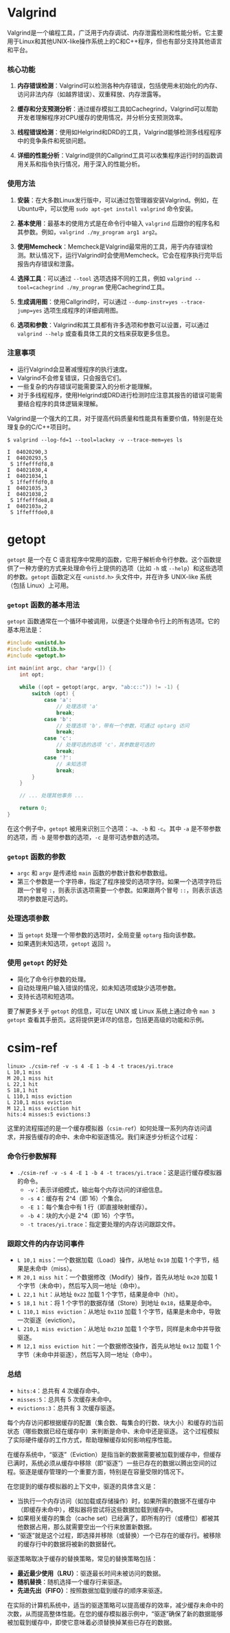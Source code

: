 # Valgrind

Valgrind是一个编程工具，广泛用于内存调试、内存泄露检测和性能分析。它主要用于Linux和其他UNIX-like操作系统上的C和C++程序，但也有部分支持其他语言和平台。

### 核心功能
1. **内存错误检测**：Valgrind可以检测各种内存错误，包括使用未初始化的内存、访问非法内存（如越界错误）、双重释放、内存泄露等。

2. **缓存和分支预测分析**：通过缓存模拟工具如Cachegrind，Valgrind可以帮助开发者理解程序对CPU缓存的使用情况，并分析分支预测效率。

3. **线程错误检测**：使用如Helgrind和DRD的工具，Valgrind能够检测多线程程序中的竞争条件和死锁问题。

4. **详细的性能分析**：Valgrind提供的Callgrind工具可以收集程序运行时的函数调用关系和指令执行情况，用于深入的性能分析。

### 使用方法
1. **安装**：在大多数Linux发行版中，可以通过包管理器安装Valgrind。例如，在Ubuntu中，可以使用 `sudo apt-get install valgrind` 命令安装。

2. **基本使用**：最基本的使用方式是在命令行中输入 `valgrind` 后跟你的程序名和其参数。例如，`valgrind ./my_program arg1 arg2`。

3. **使用Memcheck**：Memcheck是Valgrind最常用的工具，用于内存错误检测。默认情况下，运行Valgrind时会使用Memcheck。它会在程序执行完毕后报告内存错误和泄露。

4. **选择工具**：可以通过 `--tool` 选项选择不同的工具，例如 `valgrind --tool=cachegrind ./my_program` 使用Cachegrind工具。

5. **生成调用图**：使用Callgrind时，可以通过 `--dump-instr=yes --trace-jump=yes` 选项生成程序的详细调用图。

6. **选项和参数**：Valgrind和其工具都有许多选项和参数可以设置，可以通过 `valgrind --help` 或查看具体工具的文档来获取更多信息。

### 注意事项
- 运行Valgrind会显著减慢程序的执行速度。
- Valgrind不会修复错误，只会报告它们。
- 一些复杂的内存错误可能需要深入的分析才能理解。
- 对于多线程程序，使用Helgrind或DRD进行检测时应注意其报告的错误可能需要结合程序的具体逻辑来理解。

Valgrind是一个强大的工具，对于提高代码质量和性能具有重要价值，特别是在处理复杂的C/C++项目时。

~~~shell
$ valgrind --log-fd=1 --tool=lackey -v --trace-mem=yes ls

I  04020290,3
I  04020293,5
 S 1ffefffdf8,8
I  04021030,4
I  04021034,1
 S 1ffefffdf0,8
I  04021035,3
I  04021038,2
 S 1ffefffde8,8
I  0402103a,2
 S 1ffefffde0,8
~~~



# getopt

`getopt` 是一个在 C 语言程序中常用的函数，它用于解析命令行参数。这个函数提供了一种方便的方式来处理命令行上提供的选项（比如 `-h` 或 `--help`）和这些选项的参数。`getopt` 函数定义在 `<unistd.h>` 头文件中，并在许多 UNIX-like 系统（包括 Linux）上可用。

### `getopt` 函数的基本用法

`getopt` 函数通常在一个循环中被调用，以便逐个处理命令行上的所有选项。它的基本用法是：

```c
#include <unistd.h>
#include <stdlib.h>
#include <getopt.h>

int main(int argc, char *argv[]) {
    int opt;
    
    while ((opt = getopt(argc, argv, "ab:c::")) != -1) {
        switch (opt) {
            case 'a':
                // 处理选项 'a'
                break;
            case 'b':
                // 处理选项 'b'，带有一个参数，可通过 optarg 访问
                break;
            case 'c':
                // 处理可选的选项 'c'，其参数是可选的
                break;
            case '?':
                // 未知选项
                break;
        }
    }

    // ... 处理其他事务 ...

    return 0;
}
```

在这个例子中，`getopt` 被用来识别三个选项：`-a`、`-b` 和 `-c`。其中 `-a` 是不带参数的选项，而 `-b` 是带参数的选项，`-c` 是带可选参数的选项。

### `getopt` 函数的参数

- `argc` 和 `argv` 是传递给 `main` 函数的参数计数和参数数组。
- 第三个参数是一个字符串，指定了程序接受的选项字符。如果一个选项字符后跟一个冒号 `:`，则表示该选项需要一个参数。如果跟两个冒号 `::`，则表示该选项的参数是可选的。

### 处理选项参数

- 当 `getopt` 处理一个带参数的选项时，全局变量 `optarg` 指向该参数。
- 如果遇到未知选项，`getopt` 返回 `?`。

### 使用 `getopt` 的好处

- 简化了命令行参数的处理。
- 自动处理用户输入错误的情况，如未知选项或缺少选项参数。
- 支持长选项和短选项。

要了解更多关于 `getopt` 的信息，可以在 UNIX 或 Linux 系统上通过命令 `man 3 getopt` 查看其手册页。这将提供更详尽的信息，包括更高级的功能和示例。

# csim-ref
~~~shell
linux> ./csim-ref -v -s 4 -E 1 -b 4 -t traces/yi.trace
L 10,1 miss
M 20,1 miss hit
L 22,1 hit
S 18,1 hit
L 110,1 miss eviction
L 210,1 miss eviction
M 12,1 miss eviction hit
hits:4 misses:5 evictions:3
~~~
这里的流程描述的是一个缓存模拟器（`csim-ref`）如何处理一系列内存访问请求，并报告缓存的命中、未命中和驱逐情况。我们来逐步分析这个过程：

### 命令行参数解释
- `./csim-ref -v -s 4 -E 1 -b 4 -t traces/yi.trace`：这是运行缓存模拟器的命令。
  - `-v`：表示详细模式，输出每个内存访问的详细信息。
  - `-s 4`：缓存有 2^4（即 16）个集合。
  - `-E 1`：每个集合中有 1 行（即直接映射缓存）。
  - `-b 4`：块的大小是 2^4（即 16）个字节。
  - `-t traces/yi.trace`：指定要处理的内存访问跟踪文件。

### 跟踪文件的内存访问事件
  - `L 10,1 miss`：一个数据加载（Load）操作，从地址 `0x10` 加载 1 个字节，结果是未命中（miss）。
  - `M 20,1 miss hit`：一个数据修改（Modify）操作，首先从地址 `0x20` 加载 1 个字节（未命中），然后写入同一地址（命中）。
  - `L 22,1 hit`：从地址 `0x22` 加载 1 个字节，结果是命中（hit）。
  - `S 18,1 hit`：将 1 个字节的数据存储（Store）到地址 `0x18`，结果是命中。
  - `L 110,1 miss eviction`：从地址 `0x110` 加载 1 个字节，结果是未命中，导致一次驱逐（eviction）。
  - `L 210,1 miss eviction`：从地址 `0x210` 加载 1 个字节，同样是未命中并导致驱逐。
  - `M 12,1 miss eviction hit`：一个数据修改操作，首先从地址 `0x12` 加载 1 个字节（未命中并驱逐），然后写入同一地址（命中）。

### 总结
- `hits:4`：总共有 4 次缓存命中。
- `misses:5`：总共有 5 次缓存未命中。
- `evictions:3`：总共有 3 次缓存驱逐。

每个内存访问都根据缓存的配置（集合数、每集合的行数、块大小）和缓存的当前状态（哪些数据已经在缓存中）来判断是命中、未命中还是驱逐。
这个过程模拟了实际硬件缓存的工作方式，帮助理解缓存如何影响程序性能。

在缓存系统中，“驱逐”（Eviction）是指当新的数据需要被加载到缓存中，但缓存已满时，系统必须从缓存中移除（即“驱逐”）一些已存在的数据以腾出空间的过程。驱逐是缓存管理的一个重要方面，特别是在容量受限的情况下。

在您提到的缓存模拟器的上下文中，驱逐的具体含义是：

- 当执行一个内存访问（如加载或存储操作）时，如果所需的数据不在缓存中（即缓存未命中），模拟器将尝试将这些数据加载到缓存中。
- 如果相关缓存的集合（cache set）已经满了，即所有的行（或槽位）都被其他数据占用，那么就需要空出一个行来放置新数据。
- “驱逐”就是这个过程，即选择并移除（或替换）一个已存在的缓存行。被移除的缓存行中的数据将被新的数据替代。

驱逐策略取决于缓存的替换策略，常见的替换策略包括：

- **最近最少使用（LRU）**：驱逐最长时间未被访问的数据。
- **随机替换**：随机选择一个缓存行来驱逐。
- **先进先出（FIFO）**：按照数据加载到缓存的顺序来驱逐。

在实际的计算机系统中，适当的驱逐策略可以提高缓存的效率，减少缓存未命中的次数，从而提高整体性能。在您的缓存模拟器示例中，“驱逐”确保了新的数据能够被加载到缓存中，即使它意味着必须替换掉某些已存在的数据。

